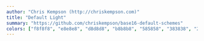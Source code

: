 ```yaml
---
author: "Chris Kempson (http://chriskempson.com)"
title: "Default Light"
summary: "https://github.com/chriskempson/base16-default-schemes"
colors: ["f8f8f8", "e8e8e8", "d8d8d8", "b8b8b8", "585858", "383838", "282828", "181818", "ab4642", "dc9656", "f7ca88", "a1b56c", "86c1b9", "7cafc2", "ba8baf", "a16946"]
---
```

